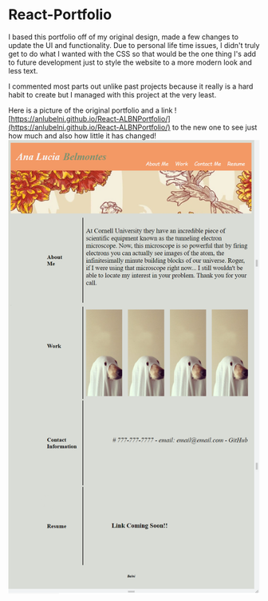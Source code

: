 # React-Portfolio

I based this portfolio off of my original design, made a few changes to update the UI and functionality. Due to personal 
life time issues, I didn't truly get to do what I wanted with the CSS so that would be the one thing I's add to future development
just to style the website to a more modern look and less text.

I commented most parts out unlike past projects because it really is a hard habit to create but I managed with this project at the very least.

Here is a picture of the original portfolio and a link ![https://anlubelni.github.io/React-ALBNPortfolio/](https://anlubelni.github.io/React-ALBNPortfolio/) to the new one to see just how much and also how little it has changed! 
![Screenshot](./src/Images/portfolio-screenshot.png)

